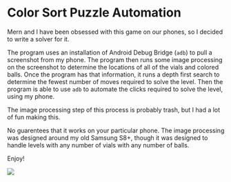 # Color Sort Puzzle Automation

Mern and I have been obsessed with this game on our phones, so I decided to write a solver for it.

The program uses an installation of Android Debug Bridge (`adb`) to pull a screenshot from my phone. The program then runs
some image processing on the screenshot to determine the locations of all of the vials and colored balls. Once the program
has that information, it runs a depth first search to determine the fewest number of moves required to solve the level.
Then the program is able to use `adb` to automate the clicks required to solve the level, using my phone.

The image processing step of this process is probably trash, but I had a lot of fun making this.

No guarentees that it works on your particular phone. The image processing was designed around my old Samsung S8+, though
it was designed to handle levels with any number of vials with any number of balls.

Enjoy!

![](./images/Color%20Sort%20Puzzle%20Solver%20Example.gif)

